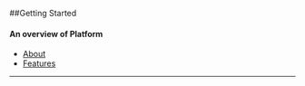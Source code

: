 ##Getting Started
#### An overview of Platform

* [About](#about "/manuals/platform/about/about")
* [Features](#features "/manuals/platform/about/features")

----------
